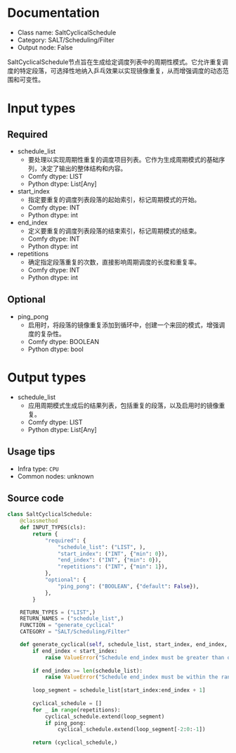 
# Documentation
- Class name: SaltCyclicalSchedule
- Category: SALT/Scheduling/Filter
- Output node: False

SaltCyclicalSchedule节点旨在生成给定调度列表中的周期性模式。它允许重复调度的特定段落，可选择性地纳入乒乓效果以实现镜像重复，从而增强调度的动态范围和可变性。

# Input types
## Required
- schedule_list
    - 要处理以实现周期性重复的调度项目列表。它作为生成周期模式的基础序列，决定了输出的整体结构和内容。
    - Comfy dtype: LIST
    - Python dtype: List[Any]
- start_index
    - 指定要重复的调度列表段落的起始索引，标记周期模式的开始。
    - Comfy dtype: INT
    - Python dtype: int
- end_index
    - 定义要重复的调度列表段落的结束索引，标记周期模式的结束。
    - Comfy dtype: INT
    - Python dtype: int
- repetitions
    - 确定指定段落重复的次数，直接影响周期调度的长度和重复率。
    - Comfy dtype: INT
    - Python dtype: int
## Optional
- ping_pong
    - 启用时，将段落的镜像重复添加到循环中，创建一个来回的模式，增强调度的复杂性。
    - Comfy dtype: BOOLEAN
    - Python dtype: bool

# Output types
- schedule_list
    - 应用周期模式生成后的结果列表，包括重复的段落，以及启用时的镜像重复。
    - Comfy dtype: LIST
    - Python dtype: List[Any]


## Usage tips
- Infra type: `CPU`
- Common nodes: unknown


## Source code
```python
class SaltCyclicalSchedule:
    @classmethod
    def INPUT_TYPES(cls):
        return {
            "required": {
                "schedule_list": ("LIST", ),
                "start_index": ("INT", {"min": 0}),
                "end_index": ("INT", {"min": 0}),
                "repetitions": ("INT", {"min": 1}),
            },
            "optional": {
                "ping_pong": ("BOOLEAN", {"default": False}),
            },
        }

    RETURN_TYPES = ("LIST",)
    RETURN_NAMES = ("schedule_list",)
    FUNCTION = "generate_cyclical"
    CATEGORY = "SALT/Scheduling/Filter"

    def generate_cyclical(self, schedule_list, start_index, end_index, repetitions, ping_pong=False):
        if end_index < start_index:
            raise ValueError("Schedule end_index must be greater than or equal to start_index.")
        
        if end_index >= len(schedule_list):
            raise ValueError("Schedule end_index must be within the range of the schedule_list.")
        
        loop_segment = schedule_list[start_index:end_index + 1]
        
        cyclical_schedule = []
        for _ in range(repetitions):
            cyclical_schedule.extend(loop_segment)
            if ping_pong:
                cyclical_schedule.extend(loop_segment[-2:0:-1])
        
        return (cyclical_schedule,)

```
